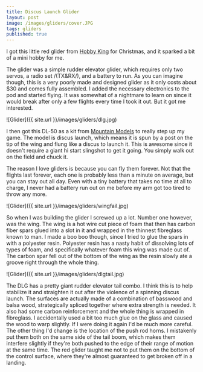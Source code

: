 ```yaml
---
title: Discus Launch Glider
layout: post
image: /images/gliders/cover.JPG
tags: gliders
published: true
---
```


I got this little red glider from [Hobby King](www.hobbyking.com) for Christmas, and it sparked a bit of a mini hobby for me.
<!-- more -->
The glider was a simple rudder elevator glider, which requires only two servos, a radio set /(TX&RX/), and a battery to run. As you can imagine though, this is a very poorly made and designed glider as it only costs about $30 and comes fully assembled. I added the necessary electronics to the pod and started flying. It was somewhat of a nightmare to learn on since it would break after only a few flights every time I took it out. But it got me interested.

![Glider]({{ site.url }}/images/gliders/dlg.jpg)

I then got this DL-50 as a kit from [Mountain Models](www.mountainmodels.com) to really step up my game. The model is discus launch, which means it is spun by a post on the tip of the wing and flung like a discus to launch it. This is awesome since it doesn't require a giant hi start slingshot to get it going. You simply walk out on the field and chuck it.

The reason I love gliders is because you can fly them forever. Not that the flights last forever, each one is probably less than a minute on average, but you can stay out all day. Even with a tiny battery that takes no time at all to charge, I never had a battery run out on me before my arm got too tired to throw any more.

![Glider]({{ site.url }}/images/gliders/wingfail.jpg)

So when I was building the glider I screwed up a lot. Number one however, was the wing. The wing is a hot wire cut piece of foam that then has carbon fiber spars glued into a slot in it and wrapped in the thinnest fibreglass known to man. I made a boo boo though, since I tried to glue the spars in with a polyester resin. Polyester resin has a nasty habit of dissolving lots of types of foam, and specifically whatever foam this wing was made out of. The carbon spar fell out of the bottom of the wing as the resin slowly ate a groove right through the whole thing.

![Glider]({{ site.url }}/images/gliders/dlgtail.jpg)

The DLG has a pretty giant rudder elevator tail combo. I think this is to help stabilize it and straighten it out after the violence of a spinning discus launch. The surfaces are actually made of a combination of basswood and balsa wood, strategically spliced together where extra strength is needed. It also had some carbon reinforcement and the whole thing is wrapped in fibreglass. I accidentally used a bit too much glue on the glass and caused the wood to warp slightly. If I were doing it again I'd be much more careful. The other thing I'd change is the location of the push rod horns. I mistakenly put them both on the same side of the tail boom, which makes them interfere slightly if they're both pushed to the edge of their range of motion at the same time. The red glider taught me not to put them on the bottom of the control surface, where they're almost guaranteed to get broken off in a landing.